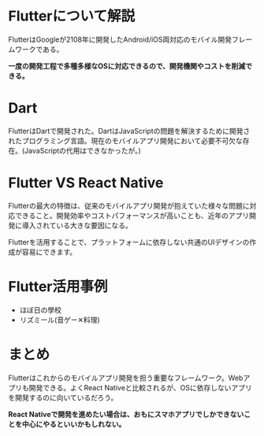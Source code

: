 # Flutterについて解説

FlutterはGoogleが2108年に開発したAndroid/iOS両対応のモバイル開発フレームワークである。

**一度の開発工程で多種多様なOSに対応できるので、開発機関やコストを削減できる。**

# Dart

FlutterはDartで開発された。DartはJavaScriptの問題を解決するために開発されたプログラミング言語。現在のモバイルアプリ開発において必要不可欠な存在。(JavaScriptの代用はできなかったが。)

# Flutter VS React Native

Flutterの最大の特徴は、従来のモバイルアプリ開発が抱えていた様々な問題に対応できること。開発効率やコストパフォーマンスが高いことも、近年のアプリ開発に導入されている大きな要因になる。

Flutterを活用することで、プラットフォームに依存しない共通のUIデザインの作成が容易にできます。

# Flutter活用事例

* ほぼ日の學校
* リズミール(音ゲー✕料理)

# まとめ

Flutterはこれからのモバイルアプリ開発を担う重要なフレームワーク。Webアプリも開発できる。よくReact Nativeと比較されるが、OSに依存しないアプリを開発するのに向いているだろう。

**React Nativeで開発を進めたい場合は、おもにスマホアプリでしかできないことを中心にやるといいかもしれない。**